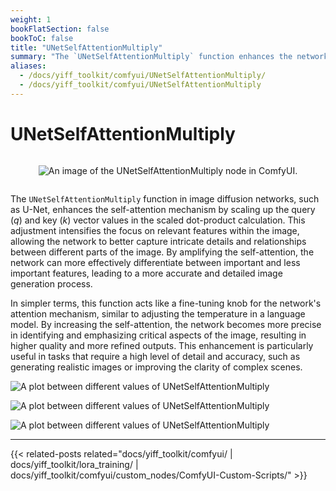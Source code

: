 ```yaml
---
weight: 1
bookFlatSection: false
bookToC: false
title: "UNetSelfAttentionMultiply"
summary: "The `UNetSelfAttentionMultiply` function enhances the network’s focus on important image features, leading to more accurate and detailed image generation."
aliases:
  - /docs/yiff_toolkit/comfyui/UNetSelfAttentionMultiply/
  - /docs/yiff_toolkit/comfyui/UNetSelfAttentionMultiply
---
```


<!--markdownlint-disable MD025 MD033 MD034 -->

# UNetSelfAttentionMultiply

<div style="display: flex; justify-content: center;">

![An image of the UNetSelfAttentionMultiply node in ComfyUI.](https://huggingface.co/k4d3/yiff_toolkit6/resolve/main/static/comfyui/UNetSelfAttentionMultiply.png)

</div>

The `UNetSelfAttentionMultiply` function in image diffusion networks, such as U-Net, enhances the self-attention mechanism by scaling up the query ($q$) and key ($k$) vector values in the scaled dot-product calculation. This adjustment intensifies the focus on relevant features within the image, allowing the network to better capture intricate details and relationships between different parts of the image. By amplifying the self-attention, the network can more effectively differentiate between important and less important features, leading to a more accurate and detailed image generation process.

In simpler terms, this function acts like a fine-tuning knob for the network's attention mechanism, similar to adjusting the temperature in a language model. By increasing the self-attention, the network becomes more precise in identifying and emphasizing critical aspects of the image, resulting in higher quality and more refined outputs. This enhancement is particularly useful in tasks that require a high level of detail and accuracy, such as generating realistic images or improving the clarity of complex scenes.

![A plot between different values of UNetSelfAttentionMultiply](https://huggingface.co/k4d3/yiff_toolkit6/resolve/main/static/comfyui/plot3.png)

![A plot between different values of UNetSelfAttentionMultiply](https://huggingface.co/k4d3/yiff_toolkit6/resolve/main/static/comfyui/plot2.png)

![A plot between different values of UNetSelfAttentionMultiply](https://huggingface.co/k4d3/yiff_toolkit6/resolve/main/static/comfyui/plot.png)

---

<!--
HUGO_SEARCH_EXCLUDE_START
-->
{{< related-posts related="docs/yiff_toolkit/comfyui/ | docs/yiff_toolkit/lora_training/ | docs/yiff_toolkit/comfyui/custom_nodes/ComfyUI-Custom-Scripts/" >}}
<!--
HUGO_SEARCH_EXCLUDE_END
-->
